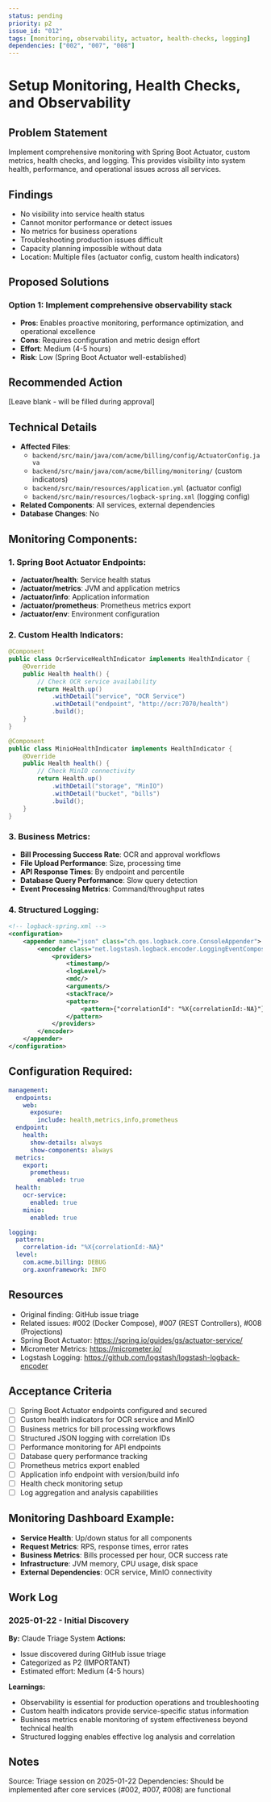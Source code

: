 ```yaml
---
status: pending
priority: p2
issue_id: "012"
tags: [monitoring, observability, actuator, health-checks, logging]
dependencies: ["002", "007", "008"]
---
```


# Setup Monitoring, Health Checks, and Observability

## Problem Statement
Implement comprehensive monitoring with Spring Boot Actuator, custom metrics, health checks, and logging. This provides visibility into system health, performance, and operational issues across all services.

## Findings
- No visibility into service health status
- Cannot monitor performance or detect issues
- No metrics for business operations
- Troubleshooting production issues difficult
- Capacity planning impossible without data
- Location: Multiple files (actuator config, custom health indicators)

## Proposed Solutions

### Option 1: Implement comprehensive observability stack
- **Pros**: Enables proactive monitoring, performance optimization, and operational excellence
- **Cons**: Requires configuration and metric design effort
- **Effort**: Medium (4-5 hours)
- **Risk**: Low (Spring Boot Actuator well-established)

## Recommended Action
[Leave blank - will be filled during approval]

## Technical Details
- **Affected Files**:
  - `backend/src/main/java/com/acme/billing/config/ActuatorConfig.java`
  - `backend/src/main/java/com/acme/billing/monitoring/` (custom indicators)
  - `backend/src/main/resources/application.yml` (actuator config)
  - `backend/src/main/resources/logback-spring.xml` (logging config)
- **Related Components**: All services, external dependencies
- **Database Changes**: No

## Monitoring Components:

### 1. Spring Boot Actuator Endpoints:
- **/actuator/health**: Service health status
- **/actuator/metrics**: JVM and application metrics
- **/actuator/info**: Application information
- **/actuator/prometheus**: Prometheus metrics export
- **/actuator/env**: Environment configuration

### 2. Custom Health Indicators:
```java
@Component
public class OcrServiceHealthIndicator implements HealthIndicator {
    @Override
    public Health health() {
        // Check OCR service availability
        return Health.up()
            .withDetail("service", "OCR Service")
            .withDetail("endpoint", "http://ocr:7070/health")
            .build();
    }
}

@Component
public class MinioHealthIndicator implements HealthIndicator {
    @Override
    public Health health() {
        // Check MinIO connectivity
        return Health.up()
            .withDetail("storage", "MinIO")
            .withDetail("bucket", "bills")
            .build();
    }
}
```

### 3. Business Metrics:
- **Bill Processing Success Rate**: OCR and approval workflows
- **File Upload Performance**: Size, processing time
- **API Response Times**: By endpoint and percentile
- **Database Query Performance**: Slow query detection
- **Event Processing Metrics**: Command/throughput rates

### 4. Structured Logging:
```xml
<!-- logback-spring.xml -->
<configuration>
    <appender name="json" class="ch.qos.logback.core.ConsoleAppender">
        <encoder class="net.logstash.logback.encoder.LoggingEventCompositeJsonEncoder">
            <providers>
                <timestamp/>
                <logLevel/>
                <mdc/>
                <arguments/>
                <stackTrace/>
                <pattern>
                    <pattern>{"correlationId": "%X{correlationId:-NA}"}</pattern>
                </pattern>
            </providers>
        </encoder>
    </appender>
</configuration>
```

## Configuration Required:
```yaml
management:
  endpoints:
    web:
      exposure:
        include: health,metrics,info,prometheus
  endpoint:
    health:
      show-details: always
      show-components: always
  metrics:
    export:
      prometheus:
        enabled: true
  health:
    ocr-service:
      enabled: true
    minio:
      enabled: true

logging:
  pattern:
    correlation-id: "%X{correlationId:-NA}"
  level:
    com.acme.billing: DEBUG
    org.axonframework: INFO
```

## Resources
- Original finding: GitHub issue triage
- Related issues: #002 (Docker Compose), #007 (REST Controllers), #008 (Projections)
- Spring Boot Actuator: https://spring.io/guides/gs/actuator-service/
- Micrometer Metrics: https://micrometer.io/
- Logstash Logging: https://github.com/logstash/logstash-logback-encoder

## Acceptance Criteria
- [ ] Spring Boot Actuator endpoints configured and secured
- [ ] Custom health indicators for OCR service and MinIO
- [ ] Business metrics for bill processing workflows
- [ ] Structured JSON logging with correlation IDs
- [ ] Performance monitoring for API endpoints
- [ ] Database query performance tracking
- [ ] Prometheus metrics export enabled
- [ ] Application info endpoint with version/build info
- [ ] Health check monitoring setup
- [ ] Log aggregation and analysis capabilities

## Monitoring Dashboard Example:
- **Service Health**: Up/down status for all components
- **Request Metrics**: RPS, response times, error rates
- **Business Metrics**: Bills processed per hour, OCR success rate
- **Infrastructure**: JVM memory, CPU usage, disk space
- **External Dependencies**: OCR service, MinIO connectivity

## Work Log

### 2025-01-22 - Initial Discovery
**By:** Claude Triage System
**Actions:**
- Issue discovered during GitHub issue triage
- Categorized as P2 (IMPORTANT)
- Estimated effort: Medium (4-5 hours)

**Learnings:**
- Observability is essential for production operations and troubleshooting
- Custom health indicators provide service-specific status information
- Business metrics enable monitoring of system effectiveness beyond technical health
- Structured logging enables effective log analysis and correlation

## Notes
Source: Triage session on 2025-01-22
Dependencies: Should be implemented after core services (#002, #007, #008) are functional